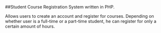 ##Student Course Registration System written in PHP.

Allows users to create an account and register for courses.
Depending on whether user is a full-time or a part-time student, 
he can register for only a certain amount of hours.
